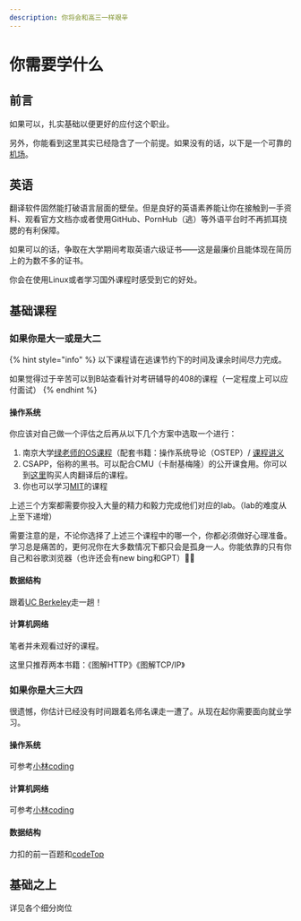 ```yaml
---
description: 你将会和高三一样艰辛
---
```


# 你需要学什么

## 前言

如果可以，扎实基础以便更好的应付这个职业。

另外，你能看到这里其实已经隐含了一个前提。如果没有的话，以下是一个可靠的[机场](https://www.linghunyun.com/#/register?code=Syo2XhdS)。

## 英语

翻译软件固然能打破语言层面的壁垒。但是良好的英语素养能让你在接触到一手资料、观看官方文档亦或者使用GitHub、PornHub（逃）等外语平台时不再抓耳挠腮的有利保障。

如果可以的话，争取在大学期间考取英语六级证书——这是最廉价且能体现在简历上的为数不多的证书。

你会在使用Linux或者学习国外课程时感受到它的好处。

## 基础课程

### 如果你是大一或是大二

{% hint style="info" %}
以下课程请在逃课节约下的时间及课余时间尽力完成。

如果觉得过于辛苦可以到B站查看针对考研辅导的408的课程（一定程度上可以应付面试）
{% endhint %}

#### 操作系统

你应该对自己做一个评估之后再从以下几个方案中选取一个进行：

1. 南京大学[绿老师的OS课程](https://www.bilibili.com/video/BV1Cm4y1d7Ur/?spm\_id\_from=333.337.search-card.all.click\&vd\_source=7f359d4e8fc4063c37805ed610ac18ff)（配套书籍：操作系统导论（OSTEP）/ [课程讲义](http://jyywiki.cn/OS/2022/)
2. CSAPP，俗称的黑书。可以配合CMU（卡耐基梅隆）的公开课食用。你可以到[这里](https://www.simtoco.com/#/albums?id=1000043)购买人肉翻译后的课程。
3. 你也可以学习[MIT](https://csdiy.wiki/%E6%93%8D%E4%BD%9C%E7%B3%BB%E7%BB%9F/MIT6.S081/)的课程

上述三个方案都需要你投入大量的精力和毅力完成他们对应的lab。（lab的难度从上至下递增）

需要注意的是，不论你选择了上述三个课程中的哪一个，你都必须做好心理准备。学习总是痛苦的，更何况你在大多数情况下都只会是孤身一人。你能依靠的只有你自己和谷歌浏览器（也许还会有new bing和GPT）😶‍🌫️

#### 数据结构

跟着[UC Berkeley](https://csdiy.wiki/%E6%95%B0%E6%8D%AE%E7%BB%93%E6%9E%84%E4%B8%8E%E7%AE%97%E6%B3%95/CS61B/)走一趟！

#### 计算机网络

笔者并未观看过好的课程。

这里只推荐两本书籍：《图解HTTP》《图解TCP/IP》

### 如果你是大三大四

很遗憾，你估计已经没有时间跟着名师名课走一遭了。从现在起你需要面向就业学习。

#### 操作系统

可参考[小林coding](https://xiaolincoding.com/os/)

#### 计算机网络

可参考[小林coding](https://xiaolincoding.com/os/)

#### 数据结构

力扣的前一百题和[codeTop](https://codetop.cc/discuss/53)

## 基础之上

详见各个细分岗位
